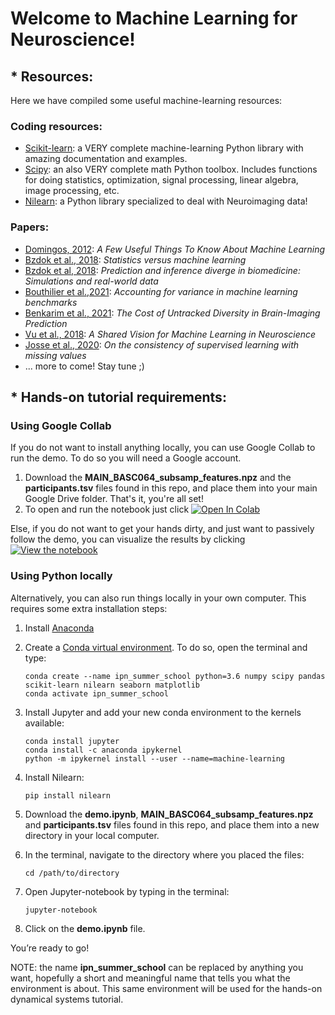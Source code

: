 # Welcome to Machine Learning for Neuroscience!


## * Resources:
Here we have compiled some useful machine-learning resources: 

### Coding resources:
* [Scikit-learn](https://scikit-learn.org/stable/): a VERY complete machine-learning Python library with amazing documentation and examples. 
* [Scipy](https://docs.scipy.org/doc/scipy/tutorial/index.html): an also VERY complete math Python toolbox. Includes functions for doing statistics, optimization, signal processing, linear algebra, image processing, etc.
* [Nilearn](https://nilearn.github.io/#): a Python library specialized to deal with Neuroimaging data! 

### Papers:
* [Domingos, 2012](https://homes.cs.washington.edu/~pedrod/papers/cacm12.pdf): *A Few Useful Things To Know About Machine Learning*
* [Bzdok et al., 2018](https://www.nature.com/articles/nmeth.4642): *Statistics versus machine learning*
* [Bzdok et al, 2018](https://www.biorxiv.org/content/10.1101/327437v1): *Prediction and inference diverge in biomedicine: Simulations and real-world data*
* [Bouthilier et al.,2021](https://hal.archives-ouvertes.fr/hal-03177159/file/main.pdf): *Accounting for variance in machine learning benchmarks*
* [Benkarim et al., 2021](https://www.biorxiv.org/content/10.1101/2021.06.16.448764v1): *The Cost of Untracked Diversity in Brain-Imaging Prediction*
* [Vu et al., 2018](https://www.ncbi.nlm.nih.gov/pmc/articles/PMC5815449/pdf/zns1601.pdf): *A Shared Vision for Machine Learning in Neuroscience*
* [Josse et al., 2020](https://arxiv.org/abs/1902.06931): *On the consistency of supervised learning with missing values*
*  ... more to come! Stay tune ;) 

## * Hands-on tutorial requirements:
### Using Google Collab
If you do not want to install anything locally, you can use Google Collab to run the demo. To do so you will need a Google account.
1. Download the **MAIN_BASC064_subsamp_features.npz** and the **participants.tsv** files found in this repo, and place them into your main Google Drive folder. That's it, you're all set!
2. To open and run the notebook just click [![Open In Colab](https://colab.research.google.com/assets/colab-badge.svg)](https://colab.research.google.com/github/netneurolab/ipn-summer-school/blob/main/lectures/2021-06-29/13-15/demo.ipynb)

Else, if you do not want to get your hands dirty, and just want to passively follow the demo, you can visualize the results by clicking [![View the notebook](https://img.shields.io/badge/render-nbviewer-orange.svg)](https://nbviewer.jupyter.org/github/netneurolab/ipn-summer-school/blob/main/lectures/2021-06-29/13-15/demo.ipynb?flush_cache=true)

### Using Python locally
Alternatively, you can also run things locally in your own computer. This requires some extra installation steps:

1. Install  [Anaconda](https://www.anaconda.com/products/individual)
2. Create a [Conda virtual environment](https://conda.io/projects/conda/en/latest/user-guide/tasks/manage-environments.html#creating-an-environment-with-commands). To do so, open the terminal and type:
    
    ```
    conda create --name ipn_summer_school python=3.6 numpy scipy pandas scikit-learn nilearn seaborn matplotlib
    conda activate ipn_summer_school
    ```
    
3. Install Jupyter and add your new conda environment to the kernels available:
    
    ```
    conda install jupyter 
    conda install -c anaconda ipykernel
    python -m ipykernel install --user --name=machine-learning
    ```
    
4. Install Nilearn:
    ```
    pip install nilearn
    ```
    
 5. Download the **demo.ipynb**, **MAIN_BASC064_subsamp_features.npz** and **participants.tsv** files found in this repo, and place them into a new directory in your local computer.

 6. In the terminal, navigate to the directory where you placed the files:
 
     ```
     cd /path/to/directory
     ```
 
 7.  Open Jupyter-notebook by typing in the terminal:
     
     ```
     jupyter-notebook
     ```
 8. Click on the **demo.ipynb** file. 
 
You’re ready to go! 

NOTE: the name **ipn_summer_school** can be replaced by anything you want, hopefully a short and meaningful name that tells you what the environment is about.
This same environment will be used for the hands-on dynamical systems tutorial.
